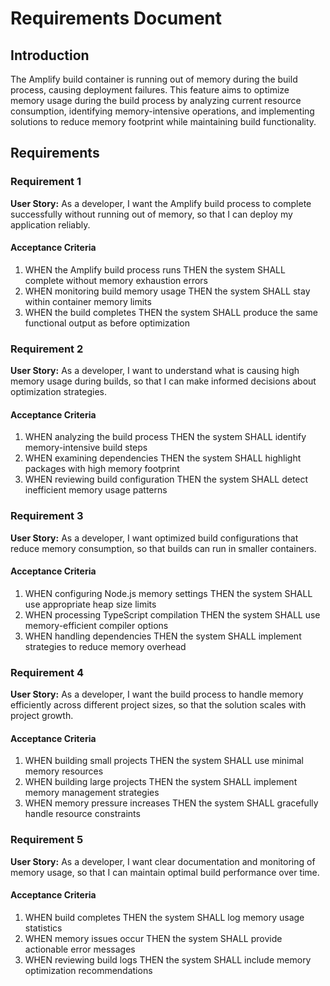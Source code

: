 # Requirements Document

## Introduction

The Amplify build container is running out of memory during the build process, causing deployment failures. This feature aims to optimize memory usage during the build process by analyzing current resource consumption, identifying memory-intensive operations, and implementing solutions to reduce memory footprint while maintaining build functionality.

## Requirements

### Requirement 1

**User Story:** As a developer, I want the Amplify build process to complete successfully without running out of memory, so that I can deploy my application reliably.

#### Acceptance Criteria

1. WHEN the Amplify build process runs THEN the system SHALL complete without memory exhaustion errors
2. WHEN monitoring build memory usage THEN the system SHALL stay within container memory limits
3. WHEN the build completes THEN the system SHALL produce the same functional output as before optimization

### Requirement 2

**User Story:** As a developer, I want to understand what is causing high memory usage during builds, so that I can make informed decisions about optimization strategies.

#### Acceptance Criteria

1. WHEN analyzing the build process THEN the system SHALL identify memory-intensive build steps
2. WHEN examining dependencies THEN the system SHALL highlight packages with high memory footprint
3. WHEN reviewing build configuration THEN the system SHALL detect inefficient memory usage patterns

### Requirement 3

**User Story:** As a developer, I want optimized build configurations that reduce memory consumption, so that builds can run in smaller containers.

#### Acceptance Criteria

1. WHEN configuring Node.js memory settings THEN the system SHALL use appropriate heap size limits
2. WHEN processing TypeScript compilation THEN the system SHALL use memory-efficient compiler options
3. WHEN handling dependencies THEN the system SHALL implement strategies to reduce memory overhead

### Requirement 4

**User Story:** As a developer, I want the build process to handle memory efficiently across different project sizes, so that the solution scales with project growth.

#### Acceptance Criteria

1. WHEN building small projects THEN the system SHALL use minimal memory resources
2. WHEN building large projects THEN the system SHALL implement memory management strategies
3. WHEN memory pressure increases THEN the system SHALL gracefully handle resource constraints

### Requirement 5

**User Story:** As a developer, I want clear documentation and monitoring of memory usage, so that I can maintain optimal build performance over time.

#### Acceptance Criteria

1. WHEN build completes THEN the system SHALL log memory usage statistics
2. WHEN memory issues occur THEN the system SHALL provide actionable error messages
3. WHEN reviewing build logs THEN the system SHALL include memory optimization recommendations